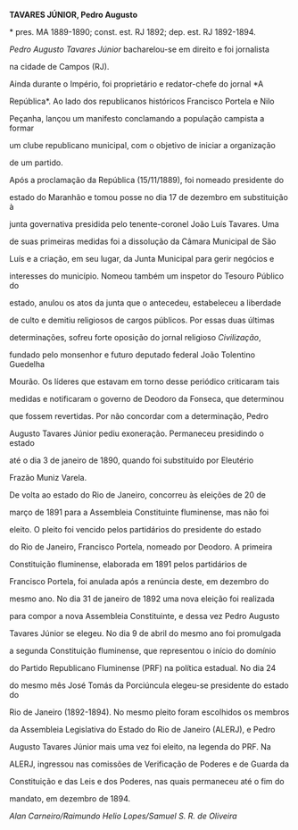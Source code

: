 **TAVARES JÚNIOR, Pedro Augusto**



\* pres. MA 1889-1890; const. est. RJ 1892; dep. est. RJ 1892-1894.



*Pedro Augusto Tavares Júnior* bacharelou-se em direito e foi jornalista

na cidade de Campos (RJ).



Ainda durante o Império, foi proprietário e redator-chefe do jornal *A

República*. Ao lado dos republicanos históricos Francisco Portela e Nilo

Peçanha, lançou um manifesto conclamando a população campista a formar

um clube republicano municipal, com o objetivo de iniciar a organização

de um partido.



Após a proclamação da República (15/11/1889), foi nomeado presidente do

estado do Maranhão e tomou posse no dia 17 de dezembro em substituição à

junta governativa presidida pelo tenente-coronel João Luís Tavares. Uma

de suas primeiras medidas foi a dissolução da Câmara Municipal de São

Luís e a criação, em seu lugar, da Junta Municipal para gerir negócios e

interesses do município. Nomeou também um inspetor do Tesouro Público do

estado, anulou os atos da junta que o antecedeu, estabeleceu a liberdade

de culto e demitiu religiosos de cargos públicos. Por essas duas últimas

determinações, sofreu forte oposição do jornal religioso *Civilização*,

fundado pelo monsenhor e futuro deputado federal João Tolentino Guedelha

Mourão. Os líderes que estavam em torno desse periódico criticaram tais

medidas e notificaram o governo de Deodoro da Fonseca, que determinou

que fossem revertidas. Por não concordar com a determinação, Pedro

Augusto Tavares Júnior pediu exoneração. Permaneceu presidindo o estado

até o dia 3 de janeiro de 1890, quando foi substituído por Eleutério

Frazão Muniz Varela.



De volta ao estado do Rio de Janeiro, concorreu às eleições de 20 de

março de 1891 para a Assembleia Constituinte fluminense, mas não foi

eleito. O pleito foi vencido pelos partidários do presidente do estado

do Rio de Janeiro, Francisco Portela, nomeado por Deodoro. A primeira

Constituição fluminense, elaborada em 1891 pelos partidários de

Francisco Portela, foi anulada após a renúncia deste, em dezembro do

mesmo ano. No dia 31 de janeiro de 1892 uma nova eleição foi realizada

para compor a nova Assembleia Constituinte, e dessa vez Pedro Augusto

Tavares Júnior se elegeu. No dia 9 de abril do mesmo ano foi promulgada

a segunda Constituição fluminense, que representou o início do domínio

do Partido Republicano Fluminense (PRF) na política estadual. No dia 24

do mesmo mês José Tomás da Porciúncula elegeu-se presidente do estado do

Rio de Janeiro (1892-1894). No mesmo pleito foram escolhidos os membros

da Assembleia Legislativa do Estado do Rio de Janeiro (ALERJ), e Pedro

Augusto Tavares Júnior mais uma vez foi eleito, na legenda do PRF. Na

ALERJ, ingressou nas comissões de Verificação de Poderes e de Guarda da

Constituição e das Leis e dos Poderes, nas quais permaneceu até o fim do

mandato, em dezembro de 1894.



*Alan Carneiro/Raimundo Helio Lopes/Samuel S. R. de Oliveira*



